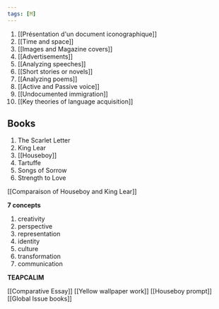 ```yaml
---
tags: [M] 
---
```

1. [[Présentation d'un document iconographique]]
2. [[Time and space]]
3. [[Images and Magazine covers]]
4. [[Advertisements]]
5. [[Analyzing speeches]]
6. [[Short stories or novels]]
7. [[Analyzing poems]]
8. [[Active and Passive voice]]
9. [[Undocumented immigration]]
10. [[Key theories of language acquisition]]

## Books
1. The Scarlet Letter
2. King Lear
3. [[Houseboy]]
4. Tartuffe
5. Songs of Sorrow
6. Strength to Love

[[Comparaison of Houseboy and King Lear]]

**7 concepts**
1. creativity
2. perspective
3. representation
4. identity
5. culture
6. transformation
7. communication

**TEAPCALIM**

[[Comparative Essay]]
[[Yellow wallpaper work]]
[[Houseboy prompt]]
[[Global Issue books]]